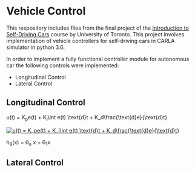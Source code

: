 # Vehicle Control

This respository includes files from the final project of the [Introduction to Self-Driving Cars](https://www.coursera.org/learn/intro-self-driving-cars) course by University of Toronto. This project involves implementation of vehicle controllers for self-driving cars in CARLA simulator in python 3.6.

In order to implement a fully functional controller module for autonomous car the following controls were implemented:
* Longitudinal Control
* Lateral Control

## Longitudinal Control
u(t) = K<sub>p</sub>e(t) + K<sub>i</sub>\int e(t) \text{d}t + K_d\frac{\text{d}e}{\text{d}t}

<a href="https://www.codecogs.com/eqnedit.php?latex=u(t)&space;=&space;K_pe(t)&space;&plus;&space;K_i\int&space;e(t)&space;\text{d}t&space;&plus;&space;K_d\frac{\text{d}e}{\text{d}t}" target="_blank"><img src="https://latex.codecogs.com/gif.latex?u(t)&space;=&space;K_pe(t)&space;&plus;&space;K_i\int&space;e(t)&space;\text{d}t&space;&plus;&space;K_d\frac{\text{d}e}{\text{d}t}" title="u(t) = K_pe(t) + K_i\int e(t) \text{d}t + K_d\frac{\text{d}e}{\text{d}t}" /></a>

h<sub>&theta;</sub>(x) = &theta;<sub>o</sub> x + &theta;<sub>1</sub>x

## Lateral Control

